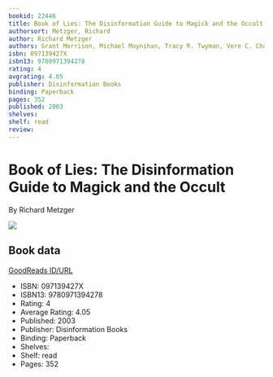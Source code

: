 ```yaml
---
bookid: 22446
title: Book of Lies: The Disinformation Guide to Magick and the Occult
authorsort: Metzger, Richard
author: Richard Metzger
authors: Grant Morrison, Michael Moynihan, Tracy R. Twyman, Vere C. Chappell, Mark Pesce, Genesis P-Orridge, Paul Laffoley, Daniel Pinchbeck, Nevill Drury, Donald Tyson, Erik Davis
isbn: 097139427X
isbn13: 9780971394278
rating: 4
avgrating: 4.05
publisher: Disinformation Books
binding: Paperback
pages: 352
published: 2003
shelves: 
shelf: read
review: 
---
```


# Book of Lies: The Disinformation Guide to Magick and the Occult

By Richard Metzger

![](https://i.gr-assets.com/images/S/compressed.photo.goodreads.com/books/1403206437l/22446.jpg)

## Book data

[GoodReads ID/URL](https://www.goodreads.com/book/show/22446)

- ISBN: 097139427X
- ISBN13: 9780971394278
- Rating: 4
- Average Rating: 4.05
- Published: 2003
- Publisher: Disinformation Books
- Binding: Paperback
- Shelves: 
- Shelf: read
- Pages: 352

